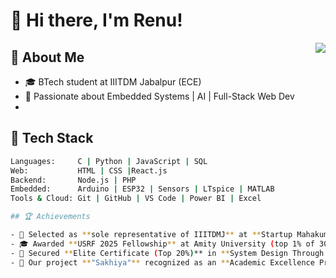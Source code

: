 # 👋 Hi there, I'm Renu!

<img align="right" src="https://visitor-badge.glitch.me/badge?page_id=yourusername" />

## 🧠 About Me

- 🎓 BTech student at IIITDM Jabalpur (ECE)
- 🚀 Passionate about Embedded Systems | AI | Full-Stack Web Dev
- 
## 🔧 Tech Stack

```bash
Languages:     C | Python | JavaScript | SQL  
Web:           HTML | CSS |React.js 
Backend:       Node.js | PHP 
Embedded:      Arduino | ESP32 | Sensors | LTspice | MATLAB  
Tools & Cloud: Git | GitHub | VS Code | Power BI | Excel

## 🏆 Achievements

- 🥇 Selected as **sole representative of IIITDMJ** at **Startup Mahakumbh 2025**
- 🎓 Awarded **USRF 2025 Fellowship** at Amity University (top 1% of 3000+ applicants)
- 🏅 Secured **Elite Certificate (Top 20%)** in **System Design Through Verilog (NPTEL)** – IIT Guwahati
- 🧠 Our project **"Sakhiya"** recognized as an **Academic Excellence Project**
